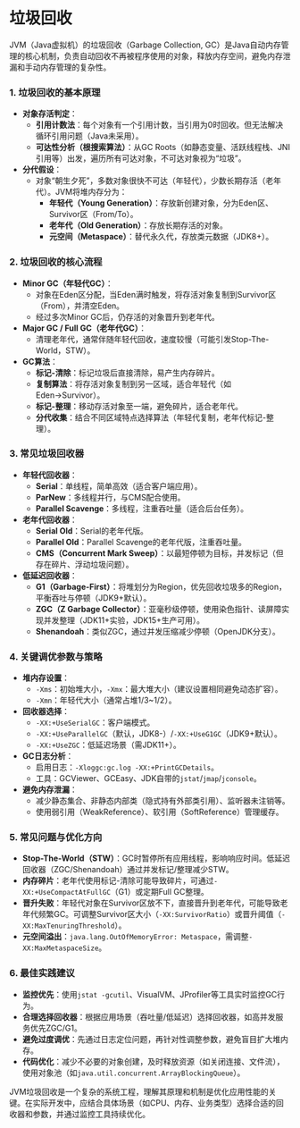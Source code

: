 # 垃圾回收

JVM（Java虚拟机）的垃圾回收（Garbage Collection, GC）是Java自动内存管理的核心机制，负责自动回收不再被程序使用的对象，释放内存空间，避免内存泄漏和手动内存管理的复杂性。

### **1. 垃圾回收的基本原理**
- **对象存活判定**：
    - **引用计数法**：每个对象有一个引用计数，当引用为0时回收。但无法解决循环引用问题（Java未采用）。
    - **可达性分析（根搜索算法）**：从GC Roots（如静态变量、活跃线程栈、JNI引用等）出发，遍历所有可达对象，不可达对象视为“垃圾”。
- **分代假设**：
    - 对象“朝生夕死”，多数对象很快不可达（年轻代），少数长期存活（老年代）。JVM将堆内存分为：
        - **年轻代（Young Generation）**：存放新创建对象，分为Eden区、Survivor区（From/To）。
        - **老年代（Old Generation）**：存放长期存活的对象。
        - **元空间（Metaspace）**：替代永久代，存放类元数据（JDK8+）。

### **2. 垃圾回收的核心流程**
- **Minor GC（年轻代GC）**：
    - 对象在Eden区分配，当Eden满时触发，将存活对象复制到Survivor区（From），并清空Eden。
    - 经过多次Minor GC后，仍存活的对象晋升到老年代。
- **Major GC / Full GC（老年代GC）**：
    - 清理老年代，通常伴随年轻代回收，速度较慢（可能引发Stop-The-World，STW）。
- **GC算法**：
    - **标记-清除**：标记垃圾后直接清除，易产生内存碎片。
    - **复制算法**：将存活对象复制到另一区域，适合年轻代（如Eden→Survivor）。
    - **标记-整理**：移动存活对象至一端，避免碎片，适合老年代。
    - **分代收集**：结合不同区域特点选择算法（年轻代复制，老年代标记-整理）。

### **3. 常见垃圾回收器**
- **年轻代回收器**：
    - **Serial**：单线程，简单高效（适合客户端应用）。
    - **ParNew**：多线程并行，与CMS配合使用。
    - **Parallel Scavenge**：多线程，注重吞吐量（适合后台任务）。
- **老年代回收器**：
    - **Serial Old**：Serial的老年代版。
    - **Parallel Old**：Parallel Scavenge的老年代版，注重吞吐量。
    - **CMS（Concurrent Mark Sweep）**：以最短停顿为目标，并发标记（但存在碎片、浮动垃圾问题）。
- **低延迟回收器**：
    - **G1（Garbage-First）**：将堆划分为Region，优先回收垃圾多的Region，平衡吞吐与停顿（JDK9+默认）。
    - **ZGC（Z Garbage Collector）**：亚毫秒级停顿，使用染色指针、读屏障实现并发整理（JDK11+实验，JDK15+生产可用）。
    - **Shenandoah**：类似ZGC，通过并发压缩减少停顿（OpenJDK分支）。

### **4. 关键调优参数与策略**
- **堆内存设置**：
    - `-Xms`：初始堆大小，`-Xmx`：最大堆大小（建议设置相同避免动态扩容）。
    - `-Xmn`：年轻代大小（通常占堆1/3~1/2）。
- **回收器选择**：
    - `-XX:+UseSerialGC`：客户端模式。
    - `-XX:+UseParallelGC`（默认，JDK8-）/`-XX:+UseG1GC`（JDK9+默认）。
    - `-XX:+UseZGC`：低延迟场景（需JDK11+）。
- **GC日志分析**：
    - 启用日志：`-Xloggc:gc.log -XX:+PrintGCDetails`。
    - 工具：GCViewer、GCEasy、JDK自带的`jstat`/`jmap`/`jconsole`。
- **避免内存泄漏**：
    - 减少静态集合、非静态内部类（隐式持有外部类引用）、监听器未注销等。
    - 使用弱引用（WeakReference）、软引用（SoftReference）管理缓存。

### **5. 常见问题与优化方向**
- **Stop-The-World（STW）**：GC时暂停所有应用线程，影响响应时间。低延迟回收器（ZGC/Shenandoah）通过并发标记/整理减少STW。
- **内存碎片**：老年代使用标记-清除可能导致碎片，可通过`-XX:+UseCompactAtFullGC`（G1）或定期Full GC整理。
- **晋升失败**：年轻代对象在Survivor区放不下，直接晋升到老年代，可能导致老年代频繁GC。可调整Survivor区大小（`-XX:SurvivorRatio`）或晋升阈值（`-XX:MaxTenuringThreshold`）。
- **元空间溢出**：`java.lang.OutOfMemoryError: Metaspace`，需调整`-XX:MaxMetaspaceSize`。

### **6. 最佳实践建议**
- **监控优先**：使用`jstat -gcutil`、VisualVM、JProfiler等工具实时监控GC行为。
- **合理选择回收器**：根据应用场景（吞吐量/低延迟）选择回收器，如高并发服务优先ZGC/G1。
- **避免过度调优**：先通过日志定位问题，再针对性调整参数，避免盲目扩大堆内存。
- **代码优化**：减少不必要的对象创建，及时释放资源（如关闭连接、文件流），使用对象池（如`java.util.concurrent.ArrayBlockingQueue`）。

JVM垃圾回收是一个复杂的系统工程，理解其原理和机制是优化应用性能的关键。在实际开发中，应结合具体场景（如CPU、内存、业务类型）选择合适的回收器和参数，并通过监控工具持续优化。